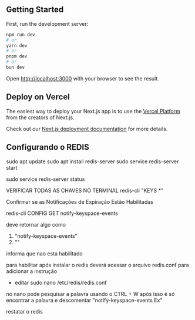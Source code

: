 ## Getting Started

First, run the development server:

```bash
npm run dev
# or
yarn dev
# or
pnpm dev
# or
bun dev
```

Open [http://localhost:3000](http://localhost:3000) with your browser to see the result.

## Deploy on Vercel

The easiest way to deploy your Next.js app is to use the [Vercel Platform](https://vercel.com/new?utm_medium=default-template&filter=next.js&utm_source=create-next-app&utm_campaign=create-next-app-readme) from the creators of Next.js.

Check out our [Next.js deployment documentation](https://nextjs.org/docs/app/building-your-application/deploying) for more details.

## Configurando o REDIS

sudo apt update
sudo apt install redis-server
sudo service redis-server start

sudo service redis-server status

VERIFICAR TODAS AS CHAVES NO TERMINAL
redis-cli
"KEYS \*"

Confirmar se as Notificações de Expiração Estão Habilitadas

redis-cli CONFIG GET notify-keyspace-events

deve retornar algo como

1. "notify-keyspace-events"
2. ""

informa que nao esta habilitado

para habilitar após instalar o redis deverá acessar o arquivo redis.conf para adicionar a instrução

- editar
  sudo nano /etc/redis/redis.conf

no nano pode pesquisar a palavra usando o CTRL + W
após isso é só encontrar a palavra e descomentar
"notify-keyspace-events Ex"

restatar o redis
